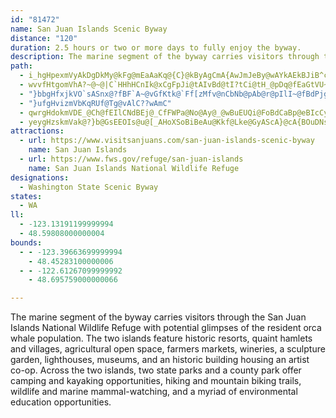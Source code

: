 ```yaml
---
id: "81472"
name: San Juan Islands Scenic Byway
distance: "120"
duration: 2.5 hours or two or more days to fully enjoy the byway.
description: The marine segment of the byway carries visitors through the San Juan Islands National Wildlife Refuge. The two islands feature resorts, hamlets and villages, farmers markets, wineries, lighthouses, museums, and an historic building housing an artist co-op.
path:
  - i_hgHpexmVyAkDgDkMy@kFg@mEaAaKq@{C}@kByAgCmA{AwJmJeBy@wAYkAEkBJiB^cBl@sBfA_FjDyRhQ{|@zp@wWdX_RnWec@bp@{i@d}@}{EhrHgIhNgE~IiDbJiD`OaClPkAjMoeB`f^aFp}@o@zKqL`wA_Tp{B{VncC_Etq@}@nTs@bUVf\dAj]bA~HrAnIbFrOpGdNxG~J~@~@vQjUhSn^fGnPfHr[~BzL|AzIx@lNNzJO`Iy@fJgBdMcCvIwJ|SyChE~AoGpJiS`CoIjAsInA}LLsHMsJy@}MyAsI_CoLaHe[cGgP_Se^qQ}T_AcAaHiKyGuNgFaPyAwIcAeIiAy]Uy\r@oUz@oT`E{q@|VycCzSs{BrLwvAlGkjAteBkf^jAyM`C}PbDoOlDaJfEaJhImNzwEkkHpAaFl@aI?eKyCco@iCs]wCg[cX_fC{BcVoFws@c@mDu@qEyNwv@o@gEc@aEAyEN{EzPu{BTmEBqBKsASaAc@k@o@[s@Iu@JuA`@kF~BiAM_BjAC?bBkAX_D~PoJbF{DlBiCrAoC~AgErAkFz@qH`BaWbFokAbAkNrB_NlGuVxg@icBr@{A|@kAhDaBxCe@xCJfDt@hC|AhCrCjWj^zjC|yDbBvCr@~Ah@tBhArGtNx_A~@fIb@lJP`QNr]?`fE^dcBLtDXjDd@fEx@`FbDzLr@lBt@xApDpDxc@jYpBjBVZcAnBdBdDlBpCwEtIkDzGM^El@@zOeWBmEZsB@wDxBsDdEwErDmBj@_A`@cAv@oCrEsBtCu@`BgElOe@p@cAl@qC?eDYsAEy@RmFnIi@hA}C`Ju@rAy@`AmC`B_AjAc@pAKtANxLNhEx@vHt@vLBpRMbCo@lC{@~@q@f@{KdCu@d@_AxAmFdXkF|ReA~Cm@l@yB~@e@FkJ_@eB?cA\iBxA{GfL{@dCyK`e@eArBaIbHcArAcAnBk@hCSfBSpHk@hGO~DMxAa@xBYv@s@nAe@p@iA~@cBt@mB^mCD_EXwHvAoAn@uCpD{@t@cAj@iBVc@CsHgA_BE{BHyAZuA|@y@ZcV`DgCh@_AXiA`AiB~B_C`EkC~Fk@`CUnDi@~SMvFD~AfC`QJlD?jBg@fJa@dK[xE_@vB_@tAmAjCQZqApAoBdBcBrB_BfDiDxFiAlC_Pnh@WfEAh\OfSNvRp@dRAv@OfAw@pBiBl@eV@g@Bu@ViSjNsD`EyC|DqAlBu@fBwHhTy@fDe@tEq@lMA|APhF_@`B_D|C
  - wvvfHtgomVhA?~@~@|C`HHhHCnIk@xCgFpJi@tAIvBd@tI?tCi@tH_@pDq@fEaGtVU~AOnNMx^YdEy@nEi@pAaAzAqDdEyW~XwCrD}@`De@fC_@xCi@vH_@lCo@rC_AlC}@`BcBxBiHxDgC`AoAdAw@jAYr@[fCCvB\fICnEOjD_BbLe@lG?tKXtMP~Bd@fCx@fBlApBx@`CrBdKr@bBrAvAtDfBf@l@n@fCMpCuBjE}@rAk@d@qB|@uCTyAf@gGzD}DlDyAfAiAh@}@N{@BkXeDaKy@aHUsW_Bo^}AoCBsDl@uEvAsGfAwDX_Fr@sADwHe@gBJcD~@kOlHcSnICpw@vQDp@p@jAfCDn}AMtbAKf[@`g@UfeBBdFh@|IrBvFt@zGlBpU~ClNb@f\XjE`@rAjB~Cd@jAt@zBDxAA~@YzAcDxI}AtBuCvCc@r@Y~@_DbOqE`NSd@e@nCy@vIObAsCrEgIrNyDfEqGbPiBlGaAdBiKtMwB~BiAf@gC~@{CLaAG_EeAsAm@s@e@s@wAa@_@}@Da@XSnA?l@HfAn@zANhEMzBQfBExCWpDKl@e@l@m@kD?{BNmBO{CKsA}@qHaEaGeAS}CmAsFwDs@Je@\i@z@_A~Bs@~BeAzAyAj@]j@kLlFmCZsFViCd@gA`AqAjBsOlWuAvC}BpRYv@gGzLmFtF}GxEaBXeA?{HmE_C_AmBM}BRuEx@_MRsCVYKiFdAy@Fyd@Gq@Ly@x@{@rAOxA?zKMnH{@jB}@j@cAPq^CmGq@uAAkHr@cPf@iJHs@Io@g@Sy@Em@Cas@DsFNs@Vs@X_@^G`JRhAE|C]TOTeABol@Ic_@mXfEYAuQsHaGkDsAg@cCm@kNE_AXe\tTmFfEo@RcSfDwB?oA_@iC{AgEsDwGgIyDsFsCaDwEyCoAk@kL[sCk@cAi@y@cBs@qCQcLi@eCc@eAcAaA_Ac@qM}Bg@Qi@s@
  - "}bbgHfxjkVO`sASnx@?fBF`A~@vGfKtk@`Ff[zMfv@nCbNb@pAb@r@pIlI~@fBdPjg@lEhM\\pAjAdJBhBMlDy@hF_A|CoA`C_BlBy@p@iAZcCPgFwAoA{@yK_@e@@gEmD{@\\kWyLoAg@}A[iBKcBT_C|@cEhCmE~DgFxGsE`HqEnJcErK_DtKwB`L_@lDs@`Ie@tR{JtxEgWjoMe@bOYzGe@rGaBfNu@zD_A`EyCxIwTfl@}FhMyBtCgHxHieAb}@yDtCaFlEgEbEoCnDiCdE}BtEgxA|aDaK|WiIpWcVf{@qAzFuAlIUlCSfD@lCRrBb@xBr@fB~DfHpT|\\|jC`zDbBrCv@`Bh@xBhArGdOf`A~@fIb@jJ`@zo@KdmHJpDVfD`B`L`DzLhB`EpDnDta@tWh@pAdBzAJN@@^?NKTSNDrArCrC?DvMeAAlHbNn@jBbBtIzG?x@VpA`Cv@Zn@HhV?lTKz_@Kp]DpA~@^d@TfAJdBBbz@b@|GJn@~@|BbAJrf@g@"
  - "}ufgHvizmVbKqRUf@Tg@vAlC??wAmC"
  - qwrgHdokmVDE_@Ch@fEIlCNdBEj@_CfFWPa@No@Ay@_@wBuEUQi@FoBdCaBp@eBIcCy@cDuBqD?uAgAcDkEs@_@wEM{LEg]D{K~CyAFsBGo@Kq@k@eCgDi@So@K{DQuDcCcA]qDReCvB_BdAqDr@sl@@GbRBfNNdAnA`E\`Bt@fKD~FKxBMf@y@f@_EVcAr@{@rB?pBZd@X`AOlAN`A?bAi@bJNvAh@lBx@pBn@`CdAtCVvBM|EHxC|AxIJ~AE~@Kd@}QvMcFzHiAvBYfAoBpBm@ZsAR{AOeELe@Ro@nCYbCe@x@_JfAULi@v@SxAmF`K{B`ImAxAqM`ImAfBy@jCUfBCxCl@zHxB`Pz@nEb@p@l@XbARt@?|F_DbAGbE`Ed@VfCqAx@q@rAAz@PbA~@|E|K^rAb@rBbAfDbBbDTl@hAtFd@`Bb@|@^Zn@VjHFrAjAT^jAf@v@BbTgEz@_@|AyAh@IZShA\x@rAb@KbA`AbBp@~O?nCVl@t@nAl@|BdAhEbAxAhA
  - yeygHzskmVak@?}b@GsEEOIs@u@[_AHoXSoBiBeAu@Kkf@Lke@GyAScA}@cA{BOuDNso@e@sBaBqBsFAcw@KuTDs@P_@`@wGzHo@XaAPuCQiBa@}EyAcBKaM?wN[aAc@m@k@kAcCsC}EaAuCa@e@i@YaF{Bu@_As@_Bu@aDMwAYsAa@sAc@g@gHmF}CeEc@aAkBmIiAsCmAmGi@yFeAwQg@kBa@[}DKc@eD?_A^uDBsAC}QBaID}B^oE?cCKoAsBmIs@{Eu@qISiI_@}t@DuKb@?nA_@dL?fJcDdADtFjAd@GpFsAtLyGbD_AlHg@x@W|CuB~A_Ah@QlG?vT_@nCaAvFkClEYjPgIn@SVCNNlEbM~AzBpEb@hEEtLsFbD{BbAeB^aAn@cDt@cBpDsG|GmNx@{DvCaQzAeDbDuDr@mBh@mCrBgNEmCi@uKJqCvBwPnBeH`EoFhAkEz@iBlAeAxAm@|CQjAk@rDuDjCgDx@sCp@qA|AaAxAWvBgAh@}BjAoBRI~CkIBsAYwHJo@pEqIfBoGNmDMa@hBsBfB_EnA_HlC{CrEmCbBi@fG[~R`@vJd@vHGfPeChFSxDdBpDRjH_@n@Jt@h@x@|Al@t@pBpAzCX`MEEuBY_B?s@JsD`ByGp@mHa@o@YKwC?c@_@Qs@CmU\sBD{C}@sGk@kBwTg\eQiVaJcQwAgGe@qD{A}QSyDd@iMl@uGMkDo@oF{@sCgAeAoB]sAgDIgAYw@{A{CqD{EmAk@kDy@i@g@o@Q{AMiGn@s@[kAmAaD{K_BeIEcGTeAd@mA\gGTqH_@cAqGmGSi@BaAdAgH
attractions:
  - url: https://www.visitsanjuans.com/san-juan-islands-scenic-byway
    name: San Juan Islands
  - url: https://www.fws.gov/refuge/san-juan-islands
    name: San Juan Islands National Wildlife Refuge
designations:
  - Washington State Scenic Byway
states:
  - WA
ll:
  - -123.13191199999994
  - 48.59808000000004
bounds:
  - - -123.39663699999994
    - 48.45283100000006
  - - -122.61267099999992
    - 48.695759000000066

---
```


The marine segment of the byway carries visitors through the San Juan Islands National Wildlife Refuge with potential glimpses of the resident orca whale population. The two islands feature historic resorts, quaint hamlets and villages, agricultural open space, farmers markets, wineries, a sculpture garden, lighthouses, museums, and an historic building housing an artist co-op.  Across the two islands, two state parks and a county park offer camping and kayaking opportunities, hiking and mountain biking trails, wildlife and marine mammal-watching, and a myriad of environmental education opportunities.
